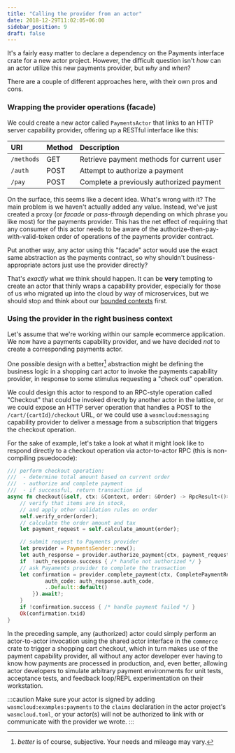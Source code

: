 ```yaml
---
title: "Calling the provider from an actor"
date: 2018-12-29T11:02:05+06:00
sidebar_position: 9
draft: false
---
```


It's a fairly easy matter to declare a dependency on the Payments interface crate for a new actor project. However, the difficult question isn't _how_ can an actor utilize this new payments provider, but _why_ and _when_?

There are a couple of different approaches here, with their own pros and cons.

### Wrapping the provider operations (facade)

We could create a new actor called `PaymentsActor` that links to an HTTP server capability provider, offering up a RESTful interface like this:

| URI        | Method | Description                               |
| :--------- | :----- | :---------------------------------------- |
| `/methods` | GET    | Retrieve payment methods for current user |
| `/auth`    | POST   | Attempt to authorize a payment            |
| `/pay`     | POST   | Complete a previously authorized payment  |

On the surface, this seems like a decent idea. What's wrong with it? The main problem is we haven't actually added any value. Instead, we've just created a proxy (or _facade_ or _pass-through_ depending on which phrase you like most) for the payments provider. This has the net effect of requiring that any consumer of this actor needs to be aware of the authorize-then-pay-with-valid-token order of operations of the payments provider contract.

Put another way, any actor using this "facade" actor would use the exact same abstraction as the payments contract, so why shouldn't business-appropriate actors just use the provider directly?

That's _exactly_ what we think should happen. It can be **very** tempting to create an actor that thinly wraps a capability provider, especially for those of us who migrated up into the cloud by way of microservices, but we should stop and think about our [bounded contexts](https://martinfowler.com/bliki/BoundedContext.html) first.

### Using the provider in the right business context

Let's assume that we're working within our sample ecommerce application. We now have a payments capability provider, and we have decided _not_ to create a corresponding payments actor.

One possible design with a better[^1] abstraction might be defining the business logic in a shopping cart actor to invoke the payments capability provider, in response to some stimulus requesting a "check out" operation.

We could design this actor to respond to an RPC-style operation called "Checkout" that could be invoked directly by another actor in the lattice, or we could expose an HTTP server operation that handles a POST to the `/cart/{cartId}/checkout` URL, or we could use a `wasmcloud:messaging` capability provider to deliver a message from a subscription that triggers the checkout operation.

For the sake of example, let's take a look at what it might look like to respond directly to a checkout operation via actor-to-actor RPC (this is non-compiling psuedocode):

```rust
/// perform checkout operation:
///  - determine total amount based on current order
///  - authorize and complete payment
///  - if successful, return transaction id
async fn checkout(&self, ctx: &Context, order: &Order) -> RpcResult<()> {
    // verify that items are in stock,
    // and apply other validation rules on order
    self.verify_order(order);
    // calculate the order amount and tax
    let payment_request = self.calculate_amount(order);

    // submit request to Payments provider
    let provider = PaymentsSender::new();
    let auth_response = provider.authorize_payment{ctx, payment_request).await?;
    if  !auth_response.success { /* handle not authorized */ }
    // ask Payaments provider to complete the transaction
    let confirmation = provider.complete_payment(ctx, CompletePaymentRequest {
            auth_code: auth_response.auth_code,
            ..Default::default()
        }).await?;
    }
    if !confirmation.success { /* handle payment failed */ }
    Ok(confirmation.txid)
}
```

In the preceding sample, any (authorized) actor could simply perform an actor-to-actor invocation using the shared actor interface in the `commerce` crate to trigger a shopping cart checkout, which in turn makes use of the payment capability provider, all without any actor developer ever having to know how payments are processed in production, and, even better, allowing actor developers to simulate arbitrary payment environments for unit tests, acceptance tests, and feedback loop/REPL experimentation on their workstation.

:::caution
Make sure your actor is signed by adding `wasmcloud:examples:payments` to the `claims` declaration in the actor project's `wasmcloud.toml`, or your actor(s) will not be authorized to link with or communicate with the provider we wrote.
:::

[^1]: _better_ is of course, subjective. Your needs and mileage may vary.
